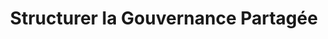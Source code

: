---
tags: audit_cards
cardOrder: order:5;

title: Structurer la Gouvernance Partagée
image: /img/gouvernance.png

altImage: Gouvernance Partagée
jqueryClass: gouvernance

---